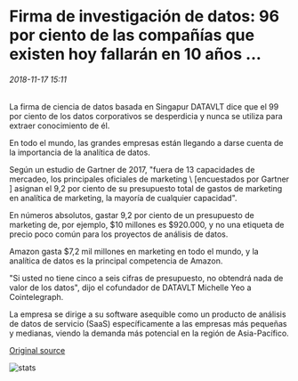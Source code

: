 # Firma de investigación de datos: 96 por ciento de las compañías que existen hoy fallarán en 10 años ...

###### 2018-11-17 15:11

La firma de ciencia de datos basada en Singapur DATAVLT dice que el 99 por ciento de los datos corporativos se desperdicia y nunca se utiliza para extraer conocimiento de él.

En todo el mundo, las grandes empresas están llegando a darse cuenta de la importancia de la analítica de datos.

Según un estudio de Gartner de 2017, "fuera de 13 capacidades de mercadeo, los principales oficiales de marketing \ [encuestados por Gartner \] asignan el 9,2 por ciento de su presupuesto total de gastos de marketing en analítica de marketing, la mayoría de cualquier capacidad".

En números absolutos, gastar 9,2 por ciento de un presupuesto de marketing de, por ejemplo, $10 millones es $920.000, y no una etiqueta de precio poco común para los proyectos de análisis de datos.

Amazon gasta $7,2 mil millones en marketing en todo el mundo, y la analítica de datos es la principal competencia de Amazon.

"Si usted no tiene cinco a seis cifras de presupuesto, no obtendrá nada de valor de los datos", dijo el cofundador de DATAVLT Michelle Yeo a Cointelegraph.

La empresa se dirige a su software asequible como un producto de análisis de datos de servicio (SaaS) específicamente a las empresas más pequeñas y medianas, viendo la demanda más potencial en la región de Asia-Pacífico.

[Original source](https://cointelegraph.com/news/data-research-firm-96-percent-of-companies-that-exist-today-will-fail-in-10-years)

![stats](https://c.statcounter.com/11760860/0/a89fa40b/1/ "stats")